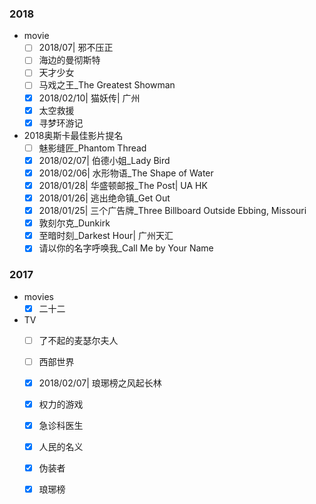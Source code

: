 ### 2018

- movie
    - [ ] 2018/07| 邪不压正
    - [ ] 海边的曼彻斯特
    - [ ] 天才少女
    - [ ] 马戏之王_The Greatest Showman
    - [x] 2018/02/10| 猫妖传| 广州
    - [x] 太空救援
    - [x] 寻梦环游记

- 2018奥斯卡最佳影片提名
    - [ ] 魅影缝匠_Phantom Thread
    - [x] 2018/02/07| 伯德小姐_Lady Bird
    - [x] 2018/02/06| 水形物语_The Shape of Water
    - [x] 2018/01/28| 华盛顿邮报_The Post| UA HK
    - [x] 2018/01/26| 逃出绝命镇_Get Out
    - [x] 2018/01/25| 三个广告牌_Three Billboard Outside Ebbing, Missouri
    - [x] 敦刻尔克_Dunkirk
    - [x] 至暗时刻_Darkest Hour| 广州天汇
    - [x] 请以你的名字呼唤我_Call Me by Your Name

### 2017

- movies
    - [x] 二十二

- TV
    - [ ] 了不起的麦瑟尔夫人
    - [ ] 西部世界
    - [x] 2018/02/07| 琅琊榜之风起长林
    - [x] 权力的游戏
    - [x] 急诊科医生
    - [x] 人民的名义
    - [x] 伪装者
    - [x] 琅琊榜

